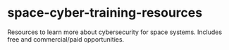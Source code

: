 # space-cyber-training-resources
Resources to learn more about cybersecurity for space systems.  Includes free and commercial/paid opportunities.
